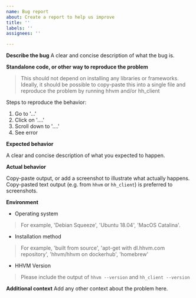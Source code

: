 ```yaml
---
name: Bug report
about: Create a report to help us improve
title: ''
labels: ''
assignees: ''

---
```


**Describe the bug**
A clear and concise description of what the bug is.

**Standalone code, or other way to reproduce the problem**
> This should not depend on installing any libraries or frameworks. Ideally, it should be possible to copy-paste this into a single file and reproduce the problem by running hhvm and/or hh_client

Steps to reproduce the behavior:
1. Go to '...'
2. Click on '....'
3. Scroll down to '....'
4. See error

**Expected behavior**

A clear and concise description of what you expected to happen.

**Actual behavior**

Copy-paste output, or add a screenshot to illustrate what actually happens. Copy-pasted text output (e.g. from `hhvm` or `hh_client`) is preferred to screenshots.

**Environment**
 - Operating system
> For example, 'Debian Squeeze', 'Ubuntu 18.04', 'MacOS Catalina'.
 - Installation method
> For example, 'built from source', 'apt-get with dl.hhvm.com repository', 'hhvm/hhvm on dockerhub', 'homebrew'
 - HHVM Version
> Please include the output of `hhvm --version` and `hh_client --version`

**Additional context**
Add any other context about the problem here.